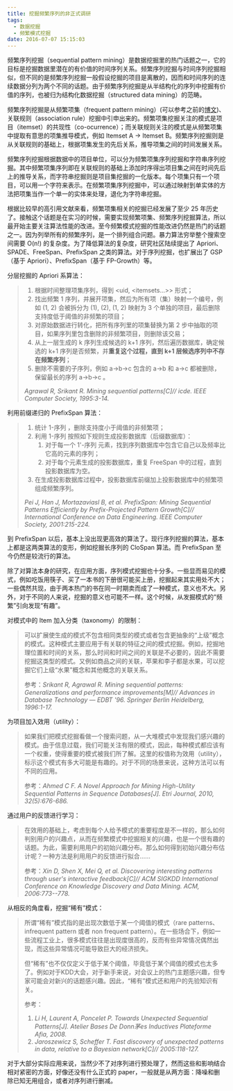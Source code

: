 ```yaml
---
title: 挖掘频繁序列的非正式调研
tags:
  - 数据挖掘
  - 频繁模式挖掘
date: 2016-07-07 15:15:03
---
```



频繁序列挖掘（sequential pattern mining）是数据挖掘里的热门话题之一，它的目标是挖掘数据里潜在的有价值的时间序列关系。频繁序列挖掘与时间序列挖掘相似，但不同的是频繁序列挖掘一般假设挖掘的项目是离散的，因而和时间序列的连续数据分列为两个不同的话题。由于频繁序列挖掘是从半结构化的序列中挖掘有价值的序列，也被归为结构化数据挖掘（structured data mining）的范畴。

<!-- more -->

频繁序列挖掘是从频繁项集（frequent pattern mining）(可以参考之前的[博文](/tags/频繁项集挖掘))、关联规则（association rule）挖掘中引申出来的。频繁项集挖掘关注的模式是项目（itemset）的共现性（co-ocurrence）；而关联规则关注的模式是从频繁项集中提取有意思的项集推导模式，例如 Itemset A → Itemset B。频繁序列挖掘则是从关联规则的基础上，根据项集发生的先后关系，推导项集之间的时间发展关系。

频繁序列挖掘根据数据中的项目单位，可以分为频繁项集序列挖掘和字符串序列挖掘。其中频繁项集序列即在关联规则的基础上添加时序得出项目集之间在时间先后上的推导关系，而字符串挖掘则是项目集挖掘的一化版本。每个项集只有一个项目，可以用一个字符来表示。在频繁项集序列挖掘中，可以通过映射到单实体的方法把项集当作一个单一的实体来处理，退化为字符串挖掘。

根据比较早的高引用文献来看，频繁项集相关的挖掘已经发展了至少 25 年历史了。接触这个话题是在实习的时候，需要实现频繁项集、频繁序列挖掘算法，所以最开始主要关注算法性能的改进。至今频繁模式挖掘的性能改进仍然是热门的话题之一。因为列举所有的频繁序列，是一个排列组合问题。暴力算法穷举整个搜索空间需要 O(n!) 的复杂度。为了降低算法的复杂度，研究社区陆续提出了 Apriori、SPADE、FreeSpan、PrefixSpan 之类的算法。对于序列挖掘，也扩展出了 GSP（基于 Apriori）、PrefixSpan（基于 FP-Growth）等。

分层挖掘的 Apriori 系算法：

> 1. 根据时间整理项集序列，得到 <uid, <itemsets...>> 形式；
> 2. 找出频繁 1 序列，并展开项集，然后为所有项（集）映射一个编号，例如 (1, 2) 会被拆分为 (1), (2), (1, 2) 映射为 3 个单独的项目，最后删除支持度低于阈值的非频繁的项目；
> 3. 对原始数据进行转化，把所有序列里的项集替换为第 2 步中抽取的项目，如果序列里包含删除的非频繁项目，则删除该交易；
> 4. 从上一层生成的 k 序列生成候选的 k+1 序列，然后遍历数据库，确定候选的 k+1 序列是否频繁，并**重复这个过程，直到 k+1 层候选序列中不存在频繁序列**；
> 5. 删除不需要的子序列，例如 a→b→c 包含的 a→b 和 a→c 都被删除，保留最长的序列 a→b→c 。
>
> _Agrawal R, Srikant R. Mining sequential patterns[C]// icde. IEEE Computer Society, 1995:3-14._

利用前缀递归的 PrefixSpan 算法：

> 1. 统计 1-序列 ，删除支持度小于阈值的非频繁项；
> 2. 利用 1-序列 按照如下规则生成投影数据库（后缀数据库）：
>    1. 对于每一个 1'-序列 元素，找到序列数据库中包含它自己以及频率比它高的元素的序列；
>    2. 对于每个元素生成的投影数据库，重复 FreeSpan 中的过程，直到投影数据库为空。
> 3. 在生成投影数据库过程中，投影数据库前缀加上投影数据库中的频繁项组成频繁序列。
>
> _Pei J, Han J, Mortazaviasl B, et al. PrefixSpan: Mining Sequential Patterns Efficiently by Prefix-Projected Pattern Growth[C]// International Conference on Data Engineering. IEEE Computer Society, 2001:215-224._

到 PrefixSpan 以后，基本上没出现更高效的算法了。现行序列挖掘的算法，基本上都是这两类算法的变形，例如挖掘长序列的 CloSpan 算法。而 PrefixSpan 至今仍然是较流行的算法。

除了对算法本身的研究，在应用方面，序列模式挖掘也十分多。一些显而易见的模式，例如吃饭用筷子、买了一本书的下册很可能买上册，挖掘起来其实用处不大；一些偶然共现，由于两本热门的书在同一时期卖而成了一种模式，意义也不大。另外，对于不同的人来说，挖掘的意义也可能不一样。这个时候，从发掘模式的“频繁”引向发现“有趣”。

对模式中的 Item 加入分类（taxonomy）的限制：

> 可以扩展使生成的模式不包含相同类型的模式或者包含更抽象的“上级”概念的模式。这种模式主要应用于有关联的特征之间的模式挖掘。例如，挖掘地理位置和时间的关系，那么时间和时间之间的关联是不必要的，因此不需要挖掘这类型的模式。又例如商品之间的关联，苹果和李子都是水果，可以挖掘它们上级“水果”概念和其他概念的关联关系。
>
> 参考：_Srikant R, Agrawal R. Mining sequential patterns: Generalizations and performance improvements[M]// Advances in Database Technology — EDBT '96. Springer Berlin Heidelberg, 1996:1-17._

为项目加入效用（utility）：

> 如果我们把模式挖掘看做一个搜索问题，从一大堆模式中发现我们感兴趣的模式。由于信息过载，我们可能关注有限的模式，因此，每种模式都应该有一个权重，使得重要的模式被我们所了解。这里的权值称为效用（utility），标示这个模式有多大可能是有趣的。对于不同的场景来说，这种方法可以有不同的应用。
>
> 参考：_Ahmed C F. A Novel Approach for Mining High-Utility Sequential Patterns in Sequence Databases[J]. Etri Journal, 2010, 32(5):676-686._

通过用户的反馈进行学习：

> 在效用的基础上，考虑到每个人给予模式的重要程度是不一样的，那么如何判别用户的兴趣点，从而在频繁模式中挖掘相关的兴趣，也是一个很有趣的话题。为此，需要利用用户的初始兴趣分布。那么如何得到初始兴趣分布估计呢？一种方法是利用用户的反馈进行拟合……
>
> 参考：_Xin D, Shen X, Mei Q, et al. Discovering interesting patterns through user's interactive feedback[C]// ACM SIGKDD International Conference on Knowledge Discovery and Data Mining. ACM, 2006:773--778._

从相反的角度看，挖掘“稀有”模式：

> 所谓“稀有”模式指的是出现次数低于某一个阈值的模式（rare patterns、infrequent pattern 或者 non frequent pattern）。在一些场合下，例如一些流程工业上，很多模式往往是出现度很高的，反而有些异常情况偶然出现，而这些异常情况可能导致巨大的经济损失。
>
> 但“稀有”也不仅仅定义于低于某个阈值，毕竟低于某个阈值的模式也太多了。例如对于KDD大会，对于新手来说，对会议上的热门主题感兴趣，但专家可能会对新兴的话题感兴趣。因此，“稀有”模式还和用户的先验知识有关。
>
> 参考：
> 1. _Li H, Laurent A, Poncelet P. Towards Unexpected Sequential Patterns[J]. Atelier Bases De Donn茅es Inductives Plateforme Afia, 2008._
> 2. _Jaroszewicz S, Scheffer T. Fast discovery of unexpected patterns in data, relative to a Bayesian network[C]// 2005:118-127._

对于大部分实际应用来说，当然少不了对序列进行预处理了，然而这些和影响结合相对紧密的方面，好像还没有什么正式的 paper，一般就是从两方面：降噪和删除已知无用组合，或者对序列进行删减。
